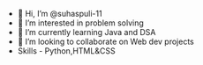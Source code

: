 - 👋 Hi, I’m @suhaspuli-11
- 👀 I’m interested in problem solving
- 🌱 I’m currently learning Java and DSA
- 💞️ I’m looking to collaborate on Web dev projects
- Skills - Python,HTML&CSS

<!---
suhaspuli-11/suhaspuli-11 is a ✨ special ✨ repository because its `README.md` (this file) appears on your GitHub profile.
You can click the Preview link to take a look at your changes.
--->
